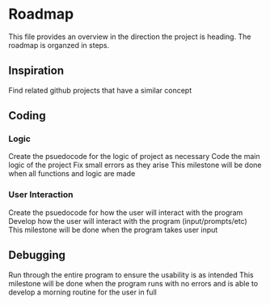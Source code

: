 # Roadmap
This file provides an overview in the direction the project is heading. The roadmap is organzed in steps. 
## Inspiration
Find related github projects that have a similar concept

## Coding
### Logic
Create the psuedocode for the logic of project as necessary
Code the main logic of the project
Fix small errors as they arise
This milestone will be done when all functions and logic are made
### User Interaction
Create the psuedocode for how the user will interact with the program
Develop how the user will interact with the program (input/prompts/etc)
This milestone will be done when the program takes user input
## Debugging
Run through the entire program to ensure the usability is as intended
This milestone will be done when the program runs with no errors and is able to develop a morning routine for the user in full
